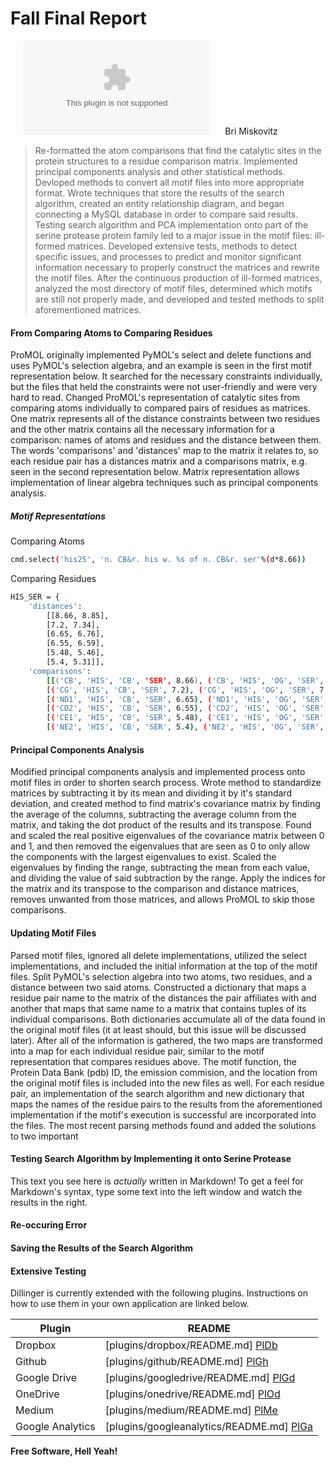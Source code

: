 # Fall Final Report
&nbsp;&nbsp;&nbsp;&nbsp; [![N|Solid](https://urlscan.io/logo/github.com?size=40)](https://github.com/vitzwitz/matching-functions) 
&nbsp;&nbsp;&nbsp;&nbsp; Bri Miskovitz


> Re-formatted the atom comparisons that find the catalytic sites in the protein structures to a residue comparison 
> matrix. Implemented principal components analysis and other statistical methods. Devloped methods to convert all 
> motif files into more appropriate format.  Wrote techniques that store the results of the search algorithm, created an 
> entity relationship diagram, and began connecting a MySQL database in order to compare said results.  Testing search 
> algorithm and PCA implementation onto part of the serine protease protein family led to a major issue in the motif 
> files: ill-formed matrices.  Developed extensive tests, methods to detect specific issues, and processes to predict and
> monitor significant information necessary to properly construct the matrices and rewrite the motif files.  After the
> continuous production of ill-formed matrices, analyzed the most directory of motif files, determined which motifs are
> still not properly made, and developed and tested methods to split aforementioned matrices. 


#### From Comparing Atoms to Comparing Residues
ProMOL originally implemented PyMOL's select and delete functions and uses PyMOL's selection algebra, and an example is seen in the first motif representation below.  It searched for the necessary constraints individually, but the files that held the constraints were not user-friendly and were very hard to read.  Changed ProMOL's representation of catalytic sites from comparing atoms individually to compared pairs of residues as matrices. One matrix represents all of the distance constraints between two residues and the other matrix contains all the necessary information for a comparison: names of atoms and residues and the distance between them.  The words 'comparisons' and 'distances' map to the matrix it relates to, so each residue pair has a distances matrix and a comparisons matrix, e.g. seen in the second representation below.   Matrix representation allows implementation of linear algebra techniques such as principal components analysis.

##### Motif Representations

Comparing Atoms
 ```sh
cmd.select('his25', 'n. CB&r. his w. %s of n. CB&r. ser'%(d*8.66))
```

Comparing Residues
```sh
HIS_SER = { 
	'distances':
		[[8.66, 8.85],
		[7.2, 7.34],
		[6.65, 6.76],
		[6.55, 6.59],
		[5.48, 5.46],
		[5.4, 5.31]],
	'comparisons':
		[[('CB', 'HIS', 'CB', 'SER', 8.66), ('CB', 'HIS', 'OG', 'SER', 8.85)],
		[('CG', 'HIS', 'CB', 'SER', 7.2), ('CG', 'HIS', 'OG', 'SER', 7.34)],
		[('ND1', 'HIS', 'CB', 'SER', 6.65), ('ND1', 'HIS', 'OG', 'SER', 6.76)],
		[('CD2', 'HIS', 'CB', 'SER', 6.55), ('CD2', 'HIS', 'OG', 'SER', 6.59)],
		[('CE1', 'HIS', 'CB', 'SER', 5.48), ('CE1', 'HIS', 'OG', 'SER', 5.46)],
		[('NE2', 'HIS', 'CB', 'SER', 5.4), ('NE2', 'HIS', 'OG', 'SER', 5.31)]]}

```

#### Principal Components Analysis
Modified principal components analysis and implemented process onto motif files in order to shorten search process.  Wrote method to standardize matrices by subtracting it by its mean and dividing it by it's standard deviation, and created method to find matrix's covariance matrix by finding the average of the columns, subtracting the average column from the matrix, and taking the dot product of the results and its transpose. Found and scaled the real positive eigenvalues of the covariance matrix between 0 and 1, and then removed the eigenvalues that are seen as 0 to only allow the components with the largest eigenvalues to exist.  Scaled the eigenvalues by finding the range, subtracting the mean from each value, and dividing the value of said subtraction by the range.  Apply the indices for the matrix and its transpose to the comparison and distance matrices, removes unwanted from those matrices, and allows ProMOL to skip those comparisons.  

#### Updating Motif Files
Parsed motif files, ignored all delete implementations, utilized the select implementations, and included the initial information at the top of the motif files.  Split PyMOL's selection algebra into two atoms, two residues, and a distance between two said atoms.  Constructed a dictionary that maps a residue pair name to the matrix of the distances the pair affiliates with and another that maps that same name to a matrix that contains tuples of its individual comparisons.  Both dictionaries accumulate all of the data found in the original motif files (it at least should, but this issue will be discussed later).  After all of the information is gathered, the two maps are transformed into a map for each individual residue pair, similar to the motif representation that compares residues above. The motif function, the Protein Data Bank (pdb) ID, the emission commision, and the location from the original motif files is included into the new files as well.  For each residue pair, an implementation of the search algorithm and new dictionary that maps the names of the residue pairs to the results from the aforementioned implementation if the motif's execution is successful are incorporated into the files.  The most recent parsing methods found and added the solutions to two important



#### Testing Search Algorithm by Implementing it onto Serine Protease 

This text you see here is *actually* written in Markdown! To get a feel for Markdown's syntax, type some text into the left window and watch the results in the right.

#### Re-occuring Error



#### Saving the Results of the Search Algorithm





#### Extensive Testing

Dillinger is currently extended with the following plugins. Instructions on how to use them in your own application are linked below.

| Plugin | README |
| ------ | ------ |
| Dropbox | [plugins/dropbox/README.md] [PlDb] |
| Github | [plugins/github/README.md] [PlGh] |
| Google Drive | [plugins/googledrive/README.md] [PlGd] |
| OneDrive | [plugins/onedrive/README.md] [PlOd] |
| Medium | [plugins/medium/README.md] [PlMe] |
| Google Analytics | [plugins/googleanalytics/README.md] [PlGa] |




**Free Software, Hell Yeah!**

[//]: # (These are reference links used in the body of this note and get stripped out when the markdown processor does its job. There is no need to format nicely because it shouldn't be seen. Thanks SO - http://stackoverflow.com/questions/4823468/store-comments-in-markdown-syntax)


   [Standardizing Data]: <https://stackoverflow.com/questions/4544292/how-do-i-standardize-a-matrix>
   [Scaling in PCA]: <https://www.researchgate.net/post/What_is_the_best_way_to_scale_parameters_before_running_a_Principal_Component_Analysis_PCA>
   [PCA1]: <http://www.vision.jhu.edu/teaching/vision08/Handouts/case_study_pca1.pdf>
   [PCA2]: <http://www.cs.toronto.edu/~guerzhoy/320/lec/pca.pdf>
   [Scaling Data]: <https://docs.tibco.com/pub/spotfire/7.0.0/doc/html/norm/norm_scale_between_0_and_1.htm>


   [PlDb]: <https://github.com/joemccann/dillinger/tree/master/plugins/dropbox/README.md>
   [PlGh]: <https://github.com/joemccann/dillinger/tree/master/plugins/github/README.md>
   [PlGd]: <https://github.com/joemccann/dillinger/tree/master/plugins/googledrive/README.md>
   [PlOd]: <https://github.com/joemccann/dillinger/tree/master/plugins/onedrive/README.md>
   [PlMe]: <https://github.com/joemccann/dillinger/tree/master/plugins/medium/README.md>
   [PlGa]: <https://github.com/RahulHP/dillinger/blob/master/plugins/googleanalytics/README.md>
